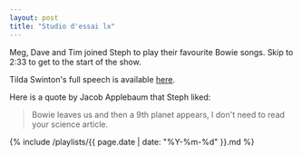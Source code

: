 ```yaml
---
layout: post
title: "Studio d'essai lx"
---
```


Meg, Dave and Tim joined Steph to play their favourite Bowie songs. Skip to 2:33 to get to the start of the show.

Tilda Swinton's full speech is available [here](http://www.vulture.com/2013/03/read-tilda-swintons-speech-about-david-bowie.html).

Here is a quote by Jacob Applebaum that Steph liked:

> Bowie leaves us and then a 9th planet appears, I don't need to read your science article.

{% include /playlists/{{ page.date | date: "%Y-%m-%d" }}.md %}